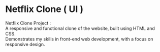 # Netflix Clone ( UI )
Netflix Clone Project :  
A responsive and functional clone of the website, built using HTML and CSS. <br>
Demonstrates my skills in front-end web development, with a focus on responsive design.
